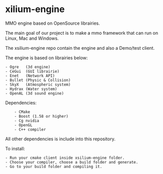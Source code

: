 xilium-engine
==============

MMO engine based on OpenSource librairies.

The main goal of our project is to make a mmo framework that can run on Linux, Mac and Windows.

The xsilium-engine repo contain the engine and also a Demo/test client.

The engine is based on librairies below:

	- Ogre	 (3d engine)
	- CeGui	 (GUI librairie)
	- Enet	 (Network API)
	- Bullet (Physic & Collision)
	- SkyX	 (Atmospheric system)
	- Hydrax (Water system)	
	- OpenAL (3d sound engine)

Dependencies:

        - CMake
        - Boost (1.58 or higher)
        - Cg nvidia
        - OpenGL
        - C++ compiler

All other dependencies is include into this repository.

To install:
 
	- Run your cmake client inside xsilium-engine folder.
	- Choose your compiler, choose a build folder and generate.
	- Go to your build folder and compiling it.

